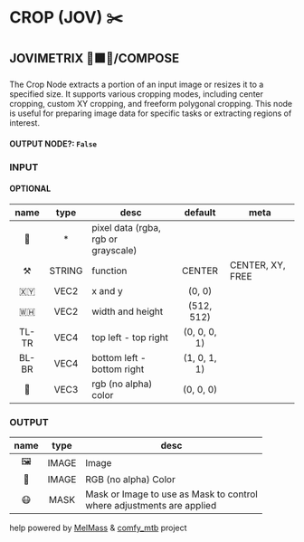 # CROP (JOV) ✂️

## JOVIMETRIX 🔺🟩🔵/COMPOSE

The Crop Node extracts a portion of an input image or resizes it to a specified size. It supports various cropping modes, including center cropping, custom XY cropping, and freeform polygonal cropping. This node is useful for preparing image data for specific tasks or extracting regions of interest.

#### OUTPUT NODE?: `False`

### INPUT

#### OPTIONAL

name | type | desc | default | meta
:---:|:---:|---|:---:|---
👾 | * | pixel data (rgba, rgb or<br>grayscale) |  | 
⚒️ | STRING | function | CENTER | CENTER, XY, FREE
🇽🇾 | VEC2 | x and y | (0, 0) | 
🇼🇭 | VEC2 | width and height | (512, 512) | 
TL-TR | VEC4 | top left - top right | (0, 0, 0, 1) | 
BL-BR | VEC4 | bottom left - bottom right | (1, 0, 1, 1) | 
🌈 | VEC3 | rgb (no alpha) color | (0, 0, 0) | 

### OUTPUT

name | type | desc
:---:|:---:|---
🖼️ | IMAGE | Image 
🌈 | IMAGE | RGB (no alpha) Color 
😷 | MASK | Mask or Image to use as Mask to control<br>where adjustments are applied 

help powered by [MelMass](https://github.com/melMass) & [comfy_mtb](https://github.com/melMass/comfy_mtb) project